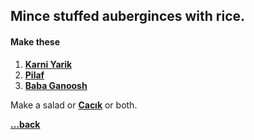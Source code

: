 ## Mince stuffed auberginces with rice.

#### Make these
1. [__Karni Yarik__](../karni_yarik.md)
2. [__Pilaf__](../pilaf.md)
3. [__Baba Ganoosh__](../baba_ganoosh.md)

Make a salad or [__Cacık__](../cacik.md) or both.

[__\.\.\.back__](../../readme.md)


